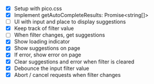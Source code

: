 * [x] Setup with pico.css
* [x] Implement getAutoCompleteResults: Promise<string[]>
* [ ] UI with input and place to display suggestions
* [x] Keep track of filter value
* [ ] When filter changes, get suggestions
* [x] Show loading indicator
* [x] Show suggestions on page
* [x] If error, show error on page
* [x] Clear suggestions and error when filter is cleared
* [x] Debounce the input filter value
* [x] Abort / cancel requests when filter changes